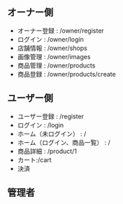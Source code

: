 ## オーナー側

-   オーナー登録 : /owner/register
-   ログイン : /owner/login
-   店舗情報 : /owner/shops
-   画像管理 : /owner/images
-   商品管理 : /owner/products
-   商品登録 : /owner/products/create

## ユーザー側

-   ユーザー登録 : /register
-   ログイン : /login
-   ホーム（未ログイン） : /
-   ホーム（ログイン、商品一覧） : /
-   商品詳細 : /product/1
-   カート:/cart
-   決済

## 管理者
